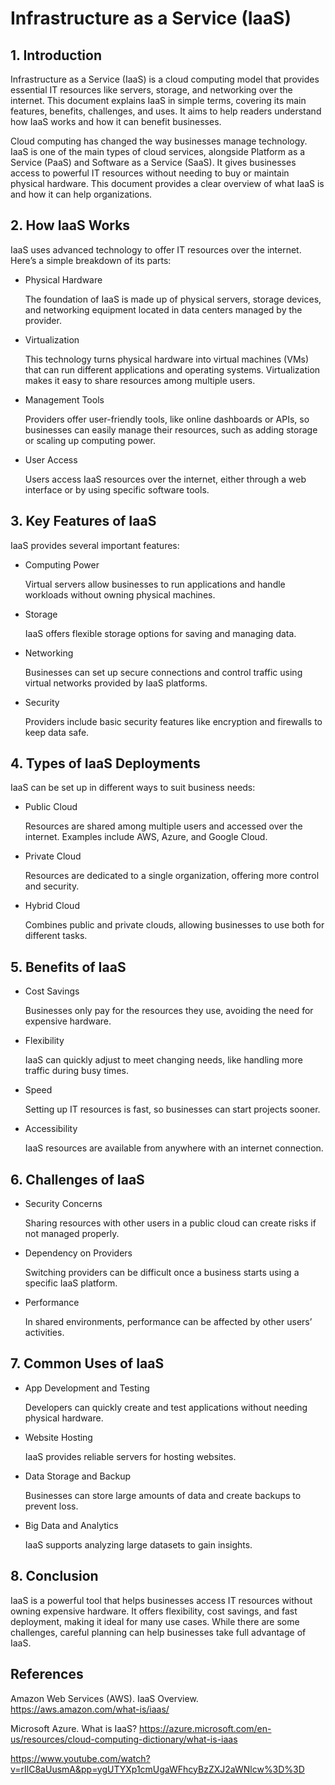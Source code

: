 # Infrastructure as a Service (IaaS)

## 1. Introduction

Infrastructure as a Service (IaaS) is a cloud computing model that provides essential IT resources like servers, storage, and networking over the internet. This document explains IaaS in simple terms, covering its main features, benefits, challenges, and uses. It aims to help readers understand how IaaS works and how it can benefit businesses.

Cloud computing has changed the way businesses manage technology. IaaS is one of the main types of cloud services, alongside Platform as a Service (PaaS) and Software as a Service (SaaS). It gives businesses access to powerful IT resources without needing to buy or maintain physical hardware. This document provides a clear overview of what IaaS is and how it can help organizations.

## 2. How IaaS Works

   IaaS uses advanced technology to offer IT resources over the internet. Here’s a simple breakdown of its parts:

- Physical Hardware

  The foundation of IaaS is made up of physical servers, storage devices, and networking equipment located in data centers managed by the provider.

- Virtualization

  This technology turns physical hardware into virtual machines (VMs) that can run different applications and operating systems. Virtualization makes it easy to share resources among multiple users.

- Management Tools

  Providers offer user-friendly tools, like online dashboards or APIs, so businesses can easily manage their resources, such as adding storage or scaling up computing power.

- User Access

  Users access IaaS resources over the internet, either through a web interface or by using specific software tools.

## 3. Key Features of IaaS

   IaaS provides several important features:

- Computing Power

  Virtual servers allow businesses to run applications and handle workloads without owning physical machines.

- Storage

  IaaS offers flexible storage options for saving and managing data.

- Networking

  Businesses can set up secure connections and control traffic using virtual networks provided by IaaS platforms.

- Security

  Providers include basic security features like encryption and firewalls to keep data safe.

## 4. Types of IaaS Deployments

   IaaS can be set up in different ways to suit business needs:

- Public Cloud

  Resources are shared among multiple users and accessed over the internet. Examples include AWS, Azure, and Google Cloud.

- Private Cloud

  Resources are dedicated to a single organization, offering more control and security.

- Hybrid Cloud

  Combines public and private clouds, allowing businesses to use both for different tasks.

## 5. Benefits of IaaS

- Cost Savings

  Businesses only pay for the resources they use, avoiding the need for expensive hardware.

- Flexibility

  IaaS can quickly adjust to meet changing needs, like handling more traffic during busy times.

- Speed

  Setting up IT resources is fast, so businesses can start projects sooner.

- Accessibility

  IaaS resources are available from anywhere with an internet connection.

## 6. Challenges of IaaS

- Security Concerns

  Sharing resources with other users in a public cloud can create risks if not managed properly.

- Dependency on Providers

  Switching providers can be difficult once a business starts using a specific IaaS platform.

- Performance

  In shared environments, performance can be affected by other users’ activities.

## 7. Common Uses of IaaS

- App Development and Testing

  Developers can quickly create and test applications without needing physical hardware.

- Website Hosting

  IaaS provides reliable servers for hosting websites.

- Data Storage and Backup

  Businesses can store large amounts of data and create backups to prevent loss.

- Big Data and Analytics

  IaaS supports analyzing large datasets to gain insights.

## 8. Conclusion

  IaaS is a powerful tool that helps businesses access IT resources without owning expensive hardware. It offers flexibility, cost savings, and fast deployment, making it ideal for many use cases. While there are some challenges, careful 
  planning can help businesses take full advantage of IaaS.

## References


Amazon Web Services (AWS). IaaS Overview.
https://aws.amazon.com/what-is/iaas/

Microsoft Azure. What is IaaS?
https://azure.microsoft.com/en-us/resources/cloud-computing-dictionary/what-is-iaas


https://www.youtube.com/watch?v=rIlC8aUusmA&pp=ygUTYXp1cmUgaWFhcyBzZXJ2aWNlcw%3D%3D




